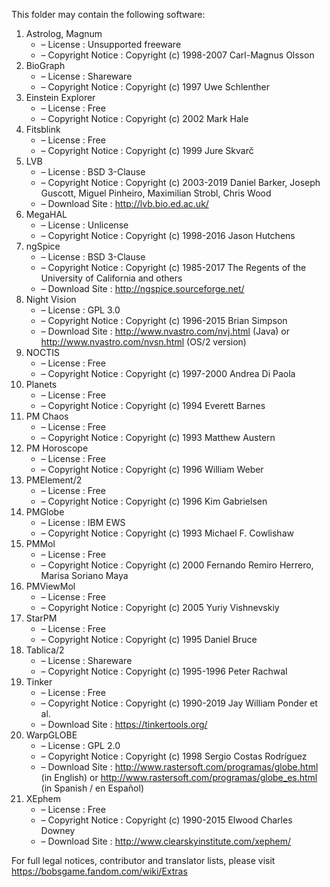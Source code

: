 ﻿This folder may contain the following software:

1. Astrolog, Magnum
   - – License : Unsupported freeware
   - – Copyright Notice : Copyright (c) 1998-2007 Carl-Magnus Olsson
2. BioGraph
   - – License : Shareware
   - – Copyright Notice : Copyright (c) 1997 Uwe Schlenther
3. Einstein Explorer
   - – License : Free
   - – Copyright Notice : Copyright (c) 2002 Mark Hale
4. Fitsblink
   - – License : Free
   - – Copyright Notice : Copyright (c) 1999 Jure Skvarč
5. LVB
   - – License : BSD 3-Clause
   - – Copyright Notice : Copyright (c) 2003-2019 Daniel Barker, Joseph Guscott, Miguel Pinheiro, Maximilian Strobl, Chris Wood
   - – Download Site : http://lvb.bio.ed.ac.uk/
6. MegaHAL
   - – License : Unlicense
   - – Copyright Notice : Copyright (c) 1998-2016 Jason Hutchens
7. ngSpice
   - – License : BSD 3-Clause
   - – Copyright Notice : Copyright (c) 1985-2017 The Regents of the University of California and others
   - – Download Site : http://ngspice.sourceforge.net/
8. Night Vision
   - – License : GPL 3.0
   - – Copyright Notice : Copyright (c) 1996-2015 Brian Simpson
   - – Download Site : http://www.nvastro.com/nvj.html (Java) or http://www.nvastro.com/nvsn.html (OS/2 version)
9. NOCTIS
   - – License : Free
   - – Copyright Notice : Copyright (c) 1997-2000 Andrea Di Paola
10. Planets
    - – License : Free
    - – Copyright Notice : Copyright (c) 1994 Everett Barnes
11. PM Chaos
    - – License : Free
    - – Copyright Notice : Copyright (c) 1993 Matthew Austern
12. PM Horoscope
    - – License : Free
    - – Copyright Notice : Copyright (c) 1996 William Weber
13. PMElement/2
    - – License : Free
    - – Copyright Notice : Copyright (c) 1996 Kim Gabrielsen
14. PMGlobe
    - – License : IBM EWS
    - – Copyright Notice : Copyright (c) 1993 Michael F. Cowlishaw
15. PMMol
    - – License : Free
    - – Copyright Notice : Copyright (c) 2000 Fernando Remiro Herrero, Marisa Soriano Maya
16. PMViewMol
    - – License : Free
    - – Copyright Notice : Copyright (c) 2005 Yuriy Vishnevskiy
17. StarPM
    - – License : Free
    - – Copyright Notice : Copyright (c) 1995 Daniel Bruce
18. Tablica/2
    - – License : Shareware
    - – Copyright Notice : Copyright (c) 1995-1996 Peter Rachwal
19. Tinker
    - – License : Free
    - – Copyright Notice : Copyright (c) 1990-2019 Jay William Ponder et al.
    - – Download Site : https://tinkertools.org/
20. WarpGLOBE
    - – License : GPL 2.0
    - – Copyright Notice : Copyright (c) 1998 Sergio Costas Rodríguez
    - – Download Site : http://www.rastersoft.com/programas/globe.html (in English) or http://www.rastersoft.com/programas/globe_es.html (in Spanish / en Español)
21. XEphem
    - – License : Free
    - – Copyright Notice : Copyright (c) 1990-2015 Elwood Charles Downey
    - – Download Site : http://www.clearskyinstitute.com/xephem/

For full legal notices, contributor and translator lists, please visit https://bobsgame.fandom.com/wiki/Extras